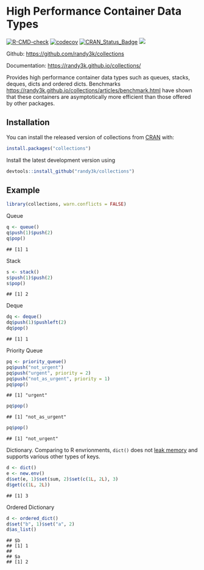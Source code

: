
<!-- README.md is generated from README.Rmd. Please edit that file -->

# High Performance Container Data Types

[![R-CMD-check](https://github.com/randy3k/collections/actions/workflows/R-CMD-check.yaml/badge.svg)](https://github.com/randy3k/collections/actions/workflows/R-CMD-check.yaml)
[![codecov](https://codecov.io/gh/randy3k/collections/branch/master/graph/badge.svg?token=ummdWzk2eR)](https://app.codecov.io/gh/randy3k/collections)
[![CRAN_Status_Badge](https://www.r-pkg.org/badges/version/collections)](https://cran.r-project.org/package=collections)
[![](https://cranlogs.r-pkg.org/badges/grand-total/collections)](https://cran.r-project.org/package=collections)

Github: <https://github.com/randy3k/collections>

Documentation: <https://randy3k.github.io/collections/>

Provides high performance container data types such as queues, stacks,
deques, dicts and ordered dicts. Benchmarks
<https://randy3k.github.io/collections/articles/benchmark.html> have
shown that these containers are asymptotically more efficient than those
offered by other packages.

## Installation

You can install the released version of collections from
[CRAN](https://CRAN.R-project.org) with:

``` r
install.packages("collections")
```

Install the latest development version using

``` r
devtools::install_github("randy3k/collections")
```

## Example

``` r
library(collections, warn.conflicts = FALSE)
```

Queue

``` r
q <- queue()
q$push(1)$push(2)
q$pop()
```

    ## [1] 1

Stack

``` r
s <- stack()
s$push(1)$push(2)
s$pop()
```

    ## [1] 2

Deque

``` r
dq <- deque()
dq$push(1)$pushleft(2)
dq$pop()
```

    ## [1] 1

Priority Queue

``` r
pq <- priority_queue()
pq$push("not_urgent")
pq$push("urgent", priority = 2)
pq$push("not_as_urgent", priority = 1)
pq$pop()
```

    ## [1] "urgent"

``` r
pq$pop()
```

    ## [1] "not_as_urgent"

``` r
pq$pop()
```

    ## [1] "not_urgent"

Dictionary. Comparing to R envrionments, `dict()` does not [leak
memory](https://r-lib.github.io/fastmap/#memory-leak-examples) and
supports various other types of keys.

``` r
d <- dict()
e <- new.env()
d$set(e, 1)$set(sum, 2)$set(c(1L, 2L), 3)
d$get(c(1L, 2L))
```

    ## [1] 3

Ordered Dictionary

``` r
d <- ordered_dict()
d$set("b", 1)$set("a", 2)
d$as_list()
```

    ## $b
    ## [1] 1
    ## 
    ## $a
    ## [1] 2
